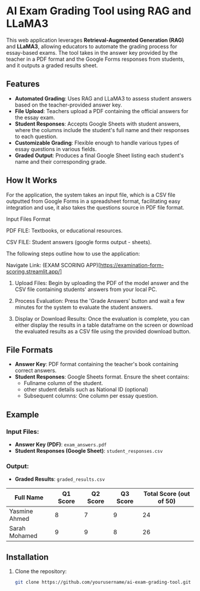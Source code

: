 # AI Exam Grading Tool using RAG and LLaMA3

This web application leverages **Retrieval-Augmented Generation (RAG)** and **LLaMA3**, allowing educators to automate the grading process for essay-based exams. The tool takes in the answer key provided by the teacher in a PDF format and the Google Forms responses from students, and it outputs a graded results sheet.

## Features

- **Automated Grading**: Uses RAG and LLaMA3 to assess student answers based on the teacher-provided answer key.
- **File Upload**: Teachers upload a PDF containing the official answers for the essay exam.
- **Student Responses**: Accepts Google Sheets with student answers, where the columns include the student's full name and their responses to each question.
- **Customizable Grading**: Flexible enough to handle various types of essay questions in various fields.
- **Graded Output**: Produces a final Google Sheet listing each student's name and their corresponding grade.

## How It Works

For the application, the system takes an input file, which is a CSV file outputted from Google Forms in a spreadsheet format, facilitating easy integration and use, it also takes the questions source in PDF file format. 

Input Files Format 

PDF FILE: Textbooks, or educational resources. 

CSV FILE: Student answers (google forms output - sheets). 

The following steps outline how to use the application: 

Navigate Link: (EXAM SCORING APP)[https://examination-form-scoring.streamlit.app/]

1. Upload Files: Begin by uploading the PDF of the model answer and the CSV file containing students'
answers from your local PC.
2. Process Evaluation: Press the 'Grade Answers' button and wait a few minutes for the system to evaluate
the student answers.

3. Display or Download Results: Once the evaluation is complete, you can either display the results in a
table dataframe on the screen or download the evaluated results as a CSV file using the provided
download button.

## File Formats

- **Answer Key**: PDF format containing the teacher's book containing correct answers.
- **Student Responses**: Google Sheets format. Ensure the sheet contains:
  - Fullname column of the student.
  - other student details such as National ID (optional)
  - Subsequent columns: One column per essay question.
  

## Example

### Input Files:
- **Answer Key (PDF)**: `exam_answers.pdf`
- **Student Responses (Google Sheet)**: `student_responses.csv`

### Output:
- **Graded Results**: `graded_results.csv`

| Full Name       | Q1 Score | Q2 Score | Q3 Score | Total Score (out of 50)|
|-----------------|----------|----------|----------|-------------|
| Yasmine Ahmed      | 8        | 7        | 9        | 24          |
| Sarah  Mohamed    | 9        | 9        | 8        | 26          |

## Installation

1. Clone the repository:
   ```bash
   git clone https://github.com/yourusername/ai-exam-grading-tool.git
